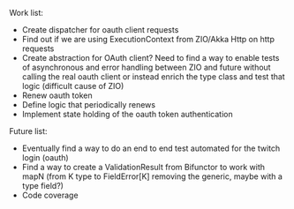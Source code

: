 Work list:

- Create dispatcher for oauth client requests
- Find out if we are using ExecutionContext from ZIO/Akka Http on http requests
- Create abstraction for OAuth client? Need to find a way to enable tests of asynchronous and error handling between ZIO and future without calling the real oauth client or instead enrich the type class and test that logic (difficult cause of ZIO)
- Renew oauth token
- Define logic that periodically renews
- Implement state holding of the oauth token authentication

Future list:

- Eventually find a way to do an end to end test automated for the twitch login (oauth)
- Find a way to create a ValidationResult from Bifunctor to work with mapN (from K type to FieldError[K] removing the generic, maybe with a type field?)
- Code coverage